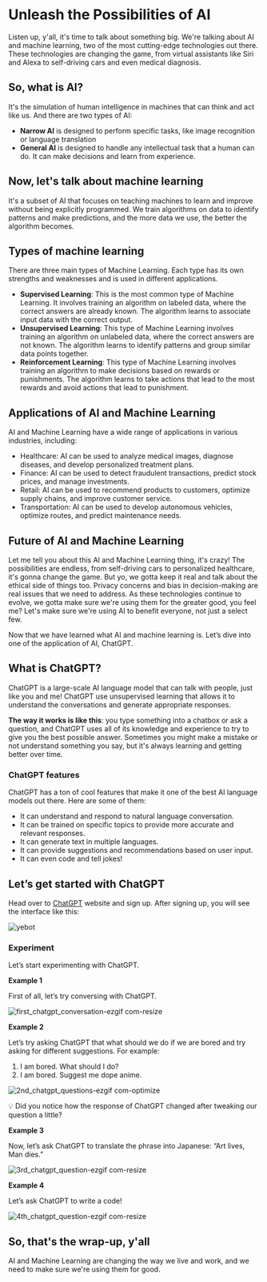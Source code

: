 # Unleash the Possibilities of AI

Listen up, y'all, it's time to talk about something big. We're talking about AI and machine learning, two of the most cutting-edge technologies out there. These technologies are changing the game, from virtual assistants like Siri and Alexa to self-driving cars and even medical diagnosis.

## So, what is AI?

It's the simulation of human intelligence in machines that can think and act like us. And there are two types of AI: 

- **Narrow AI** is designed to perform specific tasks, like image recognition or language translation
- **General AI** is designed to handle any intellectual task that a human can do. It can make decisions and learn from experience.

## Now, let's talk about machine learning

It's a subset of AI that focuses on teaching machines to learn and improve without being explicitly programmed. We train algorithms on data to identify patterns and make predictions, and the more data we use, the better the algorithm becomes.

## Types of machine learning

There are three main types of Machine Learning. Each type has its own strengths and weaknesses and is used in different applications.

- **Supervised Learning**: This is the most common type of Machine Learning. It involves training an algorithm on labeled data, where the correct answers are already known. The algorithm learns to associate input data with the correct output.
- **Unsupervised Learning**: This type of Machine Learning involves training an algorithm on unlabeled data, where the correct answers are not known. The algorithm learns to identify patterns and group similar data points together.
- **Reinforcement Learning**: This type of Machine Learning involves training an algorithm to make decisions based on rewards or punishments. The algorithm learns to take actions that lead to the most rewards and avoid actions that lead to punishment.

## Applications of AI and Machine Learning

AI and Machine Learning have a wide range of applications in various industries, including:

- Healthcare: AI can be used to analyze medical images, diagnose diseases, and develop personalized treatment plans.
- Finance: AI can be used to detect fraudulent transactions, predict stock prices, and manage investments.
- Retail: AI can be used to recommend products to customers, optimize supply chains, and improve customer service.
- Transportation: AI can be used to develop autonomous vehicles, optimize routes, and predict maintenance needs.

## Future of AI and Machine Learning

Let me tell you about this AI and Machine Learning thing, it's crazy! The possibilities are endless, from self-driving cars to personalized healthcare, it's gonna change the game. But yo, we gotta keep it real and talk about the ethical side of things too. Privacy concerns and bias in decision-making are real issues that we need to address. As these technologies continue to evolve, we gotta make sure we're using them for the greater good, you feel me? Let's make sure we're using AI to benefit everyone, not just a select few.

Now that we have learned what AI and machine learning is. Let’s dive into one of the application of AI, ChatGPT.

## What is ChatGPT?

ChatGPT is a large-scale AI language model that can talk with people, just like you and me! ChatGPT use unsupervised learning that allows it to understand the conversations and generate appropriate responses.

**The way it works is like this**: you type something into a chatbox or ask a question, and ChatGPT uses all of its knowledge and experience to try to give you the best possible answer. Sometimes you might make a mistake or not understand something you say, but it's always learning and getting better over time.

### ChatGPT features

ChatGPT has a ton of cool features that make it one of the best AI language models out there. Here are some of them:

- It can understand and respond to natural language conversation.
- It can be trained on specific topics to provide more accurate and relevant responses.
- It can generate text in multiple languages.
- It can provide suggestions and recommendations based on user input.
- It can even code and tell jokes!

## Let’s get started with ChatGPT

Head over to [ChatGPT](https://chat.openai.com/) website and sign up. After signing up, you will see the interface like this:

![yebot](https://github.com/user-attachments/assets/e6bb354f-05cc-471a-9a8f-6d92bc62bb82)


### Experiment

Let’s start experimenting with ChatGPT.

**Example 1**

First of all, let’s try conversing with ChatGPT.

![first_chatgpt_conversation-ezgif com-resize](https://github.com/user-attachments/assets/4309b29c-8bf4-4e55-a14b-69de34795707)

**Example 2**

Let’s try asking ChatGPT that what should we do if we are bored and try asking for different suggestions. For example:

1. I am bored. What should I do?
2. I am bored. Suggest me dope anime.

![2nd_chatgpt_questions-ezgif com-optimize](https://github.com/user-attachments/assets/a563db94-2ad0-4790-bac2-750d5941b7dd)


💡 Did you notice how the response of ChatGPT changed after tweaking our question a little?

**Example 3**

Now, let’s ask ChatGPT to translate the phrase into Japanese: “Art lives, Man dies.”

![3rd_chatgpt_question-ezgif com-resize](https://github.com/user-attachments/assets/ebca2d3f-003d-4aa9-af32-38b7ce50dce2)


**Example 4**

Let’s ask ChatGPT to write a code!

![4th_chatgpt_question-ezgif com-resize](https://github.com/user-attachments/assets/57921e33-0bc1-4bc2-9eb7-38d68b595ea8)


## So, that's the wrap-up, y'all

AI and Machine Learning are changing the way we live and work, and we need to make sure we're using them for good.
